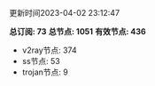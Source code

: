 更新时间2023-04-02 23:12:47

**总订阅: 73**
**总节点: 1051**
**有效节点: 436**
- v2ray节点: 374
- ss节点: 53
- trojan节点: 9
